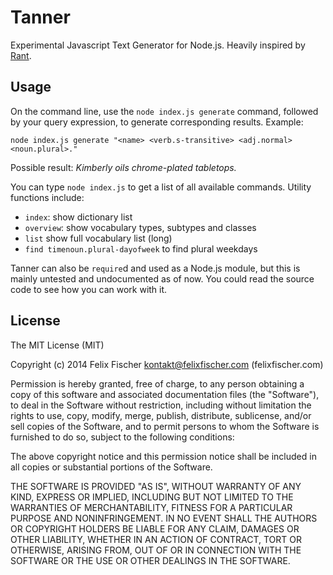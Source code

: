# Tanner

Experimental Javascript Text Generator for Node.js.
Heavily inspired by [Rant](https://github.com/TheBerkin/Rant).

## Usage

On the command line, use the `node index.js generate` command, followed by
your query expression, to generate corresponding results. Example:

```
node index.js generate "<name> <verb.s-transitive> <adj.normal> <noun.plural>."
```

Possible result: *Kimberly oils chrome-plated tabletops.*

You can type `node index.js` to get a list of all available commands. Utility
functions include:

- `index`: show dictionary list
- `overview`: show vocabulary types, subtypes and classes
- `list` show full vocabulary list (long)
- `find timenoun.plural-dayofweek` to find plural weekdays

Tanner can also be `require`d and used as a Node.js module, but this is mainly
untested and undocumented as of now. You could read the source code to see how
you can work with it.

## License

The MIT License (MIT)

Copyright (c) 2014 Felix Fischer <kontakt@felixfischer.com> (felixfischer.com)

Permission is hereby granted, free of charge, to any person obtaining a copy
of this software and associated documentation files (the "Software"), to deal
in the Software without restriction, including without limitation the rights
to use, copy, modify, merge, publish, distribute, sublicense, and/or sell
copies of the Software, and to permit persons to whom the Software is
furnished to do so, subject to the following conditions:

The above copyright notice and this permission notice shall be included in
all copies or substantial portions of the Software.

THE SOFTWARE IS PROVIDED "AS IS", WITHOUT WARRANTY OF ANY KIND, EXPRESS OR
IMPLIED, INCLUDING BUT NOT LIMITED TO THE WARRANTIES OF MERCHANTABILITY,
FITNESS FOR A PARTICULAR PURPOSE AND NONINFRINGEMENT. IN NO EVENT SHALL THE
AUTHORS OR COPYRIGHT HOLDERS BE LIABLE FOR ANY CLAIM, DAMAGES OR OTHER
LIABILITY, WHETHER IN AN ACTION OF CONTRACT, TORT OR OTHERWISE, ARISING FROM,
OUT OF OR IN CONNECTION WITH THE SOFTWARE OR THE USE OR OTHER DEALINGS IN
THE SOFTWARE.
